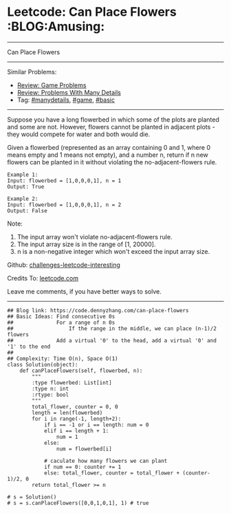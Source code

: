# Leetcode: Can Place Flowers     :BLOG:Amusing:


---

Can Place Flowers  

---

Similar Problems:  
-   [Review: Game Problems](https://code.dennyzhang.com/review-game)
-   [Review: Problems With Many Details](https://code.dennyzhang.com/review-manydetails)
-   Tag: [#manydetails](https://code.dennyzhang.com/tag/manydetails), [#game](https://code.dennyzhang.com/tag/game), [#basic](https://code.dennyzhang.com/tag/basic)

---

Suppose you have a long flowerbed in which some of the plots are planted and some are not. However, flowers cannot be planted in adjacent plots - they would compete for water and both would die.  

Given a flowerbed (represented as an array containing 0 and 1, where 0 means empty and 1 means not empty), and a number n, return if n new flowers can be planted in it without violating the no-adjacent-flowers rule.  

    Example 1:
    Input: flowerbed = [1,0,0,0,1], n = 1
    Output: True

    Example 2:
    Input: flowerbed = [1,0,0,0,1], n = 2
    Output: False

Note:  
1.  The input array won't violate no-adjacent-flowers rule.
2.  The input array size is in the range of [1, 20000].
3.  n is a non-negative integer which won't exceed the input array size.

Github: [challenges-leetcode-interesting](https://github.com/DennyZhang/challenges-leetcode-interesting/tree/master/can-place-flowers)  

Credits To: [leetcode.com](https://leetcode.com/problems/can-place-flowers/description/)  

Leave me comments, if you have better ways to solve.  

---

    ## Blog link: https://code.dennyzhang.com/can-place-flowers
    ## Basic Ideas: Find consecutive 0s
    ##              For a range of n 0s
    ##                  If the range in the middle, we can place (n-1)/2 flowers
    ##              Add a virtual '0' to the head, add a virtual '0' and '1' to the end
    ##
    ## Complexity: Time O(n), Space O(1)
    class Solution(object):
        def canPlaceFlowers(self, flowerbed, n):
            """
            :type flowerbed: List[int]
            :type n: int
            :rtype: bool
            """
            total_flower, counter = 0, 0
            length = len(flowerbed)
            for i in range(-1, length+2):
                if i == -1 or i == length: num = 0
                elif i == length + 1:
                    num = 1
                else:
                    num = flowerbed[i]
    
                # caculate how many flowers we can plant
                if num == 0: counter += 1
                else: total_flower, counter = total_flower + (counter-1)/2, 0
            return total_flower >= n
    
    # s = Solution()
    # s = s.canPlaceFlowers([0,0,1,0,1], 1) # true